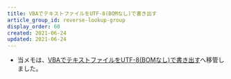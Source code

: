 ```yaml
---
title: VBAでテキストファイルをUTF-8(BOMなし)で書き出す
article_group_id: reverse-lookup-group
display_order: 60
created: 2021-06-24
updated: 2021-06-24
---
```

- 当メモは、[VBAでテキストファイルをUTF-8(BOMなし)で書き出す](https://thinktwice.tech/it/vba/output_utf8_without_bom/)へ移管しました。